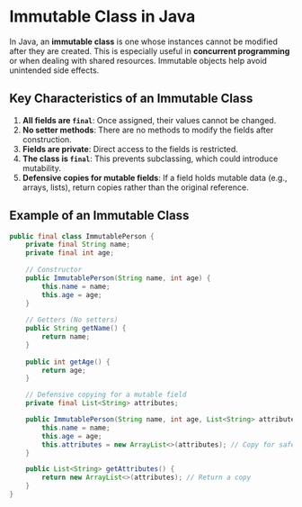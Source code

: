 # Immutable Class in Java

In Java, an **immutable class** is one whose instances cannot be modified
after they are created. This is especially useful in **concurrent programming**
or when dealing with shared resources. Immutable objects help avoid unintended
side effects.

## Key Characteristics of an Immutable Class

1. **All fields are `final`**: Once assigned, their values cannot be changed.
2. **No setter methods**: There are no methods to modify the fields after
   construction.
3. **Fields are private**: Direct access to the fields is restricted.
4. **The class is `final`**: This prevents subclassing, which could introduce
   mutability.
5. **Defensive copies for mutable fields**: If a field holds mutable data
   (e.g., arrays, lists), return copies rather than the original reference.

## Example of an Immutable Class

```java
public final class ImmutablePerson {
    private final String name;
    private final int age;
    
    // Constructor
    public ImmutablePerson(String name, int age) {
        this.name = name;
        this.age = age;
    }
    
    // Getters (No setters)
    public String getName() {
        return name;
    }
    
    public int getAge() {
        return age;
    }

    // Defensive copying for a mutable field
    private final List<String> attributes;

    public ImmutablePerson(String name, int age, List<String> attributes) {
        this.name = name;
        this.age = age;
        this.attributes = new ArrayList<>(attributes); // Copy for safety
    }

    public List<String> getAttributes() {
        return new ArrayList<>(attributes); // Return a copy
    }
}
